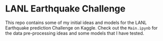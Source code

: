 # LANL Earthquake Challenge

This repo contains some of my initial ideas and models for the LANL Earthquake prediction Challenge on Kaggle.
Check out the `Main.ipynb` for the data pre-processing ideas and some models that I have tested.
